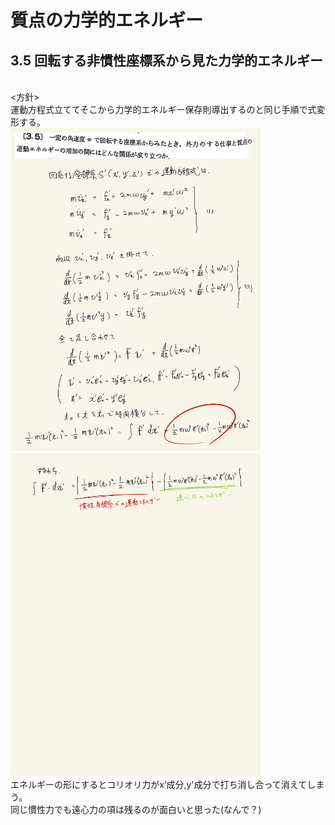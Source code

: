 <script type="text/javascript" async src="https://cdnjs.cloudflare.com/ajax/libs/mathjax/2.7.7/MathJax.js?config=TeX-MML-AM_CHTML">
</script>

<script type="text/x-mathjax-config">
 MathJax.Hub.Config({
 tex2jax: {
 inlineMath: [['$', '$'] ],
 displayMath: [ ['$$','$$'], ["\\[","\\]"] ]
 }
 });
</script>

# 質点の力学的エネルギー
## 3.5 回転する非慣性座標系から見た力学的エネルギー

<br>
<方針>
<br>
運動方程式立ててそこから力学的エネルギー保存則導出するのと同じ手順で式変形する。
<br>
<img width="400" alt="rikigaku-66" src="./images/rikigaku-66.jpg">
<img width="400" alt="rikigaku-67" src="./images/rikigaku-67.jpg">
<br>
エネルギーの形にするとコリオリ力がx’成分,y'成分で打ち消し合って消えてしまう。
<br>
同じ慣性力でも遠心力の項は残るのが面白いと思った(なんで？)
